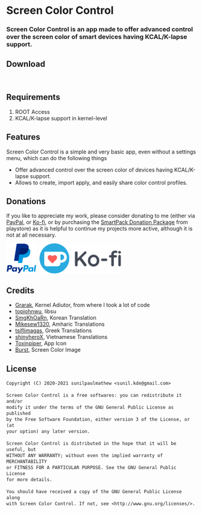 # Screen Color Control

### Screen Color Control is an app made to offer advanced control over the screen color of smart devices having KCAL/K-lapse support.

## Download
[<img src="https://play.google.com/intl/en_us/badges/images/generic/en-play-badge.png"
     alt=""
     height="80">](https://play.google.com/store/apps/details?id=com.smartpack.colorcontrol)

## Requirements
1. ROOT Access
2. KCAL/K-lapse support in kernel-level

## Features
Screen Color Control is a simple and very basic app, even without a settings menu, which can do the following things
* Offer advanced control over the screen color of devices having KCAL/K-lapse support.
* Allows to create, import apply, and easily share color control profiles.

## Donations
If you like to appreciate my work, please consider donating to me (either via [PayPal](https://www.paypal.me/menacherry/), or [Ko-fi](https://ko-fi.com/sunilpaulmathew/), or by purchasing the [SmartPack Donation Package](https://play.google.com/store/apps/details?id=com.smartpack.donate) from playstore) as it is helpful to continue my projects more active, although it is not at all necessary.

[<img src="https://raw.githubusercontent.com/SmartPack/SmartPack.github.io/master/asset/pic005.png"
     alt=""
     height="80">](https://www.paypal.me/menacherry/)
[<img src="https://play.google.com/intl/en_us/badges/images/generic/en-play-badge.png"
     alt=""
     height="80">](https://play.google.com/store/apps/details?id=com.smartpack.donate)
[<img src="https://raw.githubusercontent.com/SmartPack/SmartPack.github.io/master/asset/pic010.png"
     alt=""
     height="80">](https://ko-fi.com/sunilpaulmathew/)

## Credits
* [Grarak](https://github.com/Grarak/), Kernel Adiutor, from where I took a lot of code
* [topjohnwu](https://github.com/topjohnwu), libsu
* [SmgKhOaRn](https://github.com/SmgKhOaRn), Korean Translation
* [Mikesew1320](https://github.com/Mikesew1320), Amharic Translations
* [tsiflimagas](https://github.com/tsiflimagas), Greek Translations
* [shinyheroX](https://github.com/shinyheroX), Vietnamese Translations
* [Toxinpiper](https://t.me/toxinpiper), App Icon
* [Burst](https://burst.shopify.com/photos/child-picking-dandelions-in-field?q=child+picking), Screen Color Image

## License

    Copyright (C) 2020-2021 sunilpaulmathew <sunil.kde@gmail.com>

    Screen Color Control is a free softwares: you can redistribute it and/or
    modify it under the terms of the GNU General Public License as published
    by the Free Software Foundation, either version 3 of the License, or (at
    your option) any later version.

    Screen Color Control is distributed in the hope that it will be useful, but
    WITHOUT ANY WARRANTY; without even the implied warranty of MERCHANTABILITY
    or FITNESS FOR A PARTICULAR PURPOSE. See the GNU General Public License
    for more details.

    You should have received a copy of the GNU General Public License along
    with Screen Color Control. If not, see <http://www.gnu.org/licenses/>.